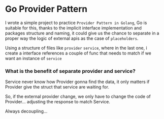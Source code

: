 # Go Provider Pattern

I wrote a simple project to practice `Provider Pattern in Golang`, Go is suitable for this, thanks to the implicit interface implementation and packages structure and naming, it could give us the chance to separate in a proper way the logic of external apis as the case of `placeholders`.

Using a structure of files like `provider` `service`, where in the last one, i create a interface references a couple of func that needs to match if we want an instance of `service`

### What is the benefit of separate provider and service?

Service never know how Provider gonna find the data, it only matters if Provider give the struct that service are waiting for.

So, if the external provider change, we only have to change the code of Provider... adjusting the response to match Service.

Always decoupling...
